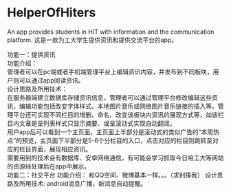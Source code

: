 # HelperOfHiters
An app provides students in HIT with information and the communication platform.
这是一款为工大学生提供资讯和提供交流平台的app。

功能一：提供资讯  
    功能介绍：  
        管理者可以在pc端或者手机端管理平台上编辑资讯内容，并发布到不同板块，用户则可以通过app阅读资讯。  
    设计思路及所用技术：  
        在服务器端建立数据库存储资讯信息，管理者可以通过管理平台修改编辑这些资讯，编辑功能包括改变字体样式、本地图片音乐或网络图片音乐链接的插入等。管理平台还可实现不同栏目的增删、命名、改变该板块内资讯的展现方式等，如该栏目内文章是呈列表样式只显示摘要、或呈滚动式实现自动翻阅。  
        用户app后可以看到一个主页面，主页面上半部分是滚动式的类似广告的“本周热点”的预览，主页面下半部分是5-6个分栏目的入口，点击对应的栏目则跳转至对应的栏目界面，展现相应资讯。  
        需要用到的技术会有数据库、安卓网络通信，有可能会学习抓取今日哈工大等网站的资源经处理后在app中展示。  
功能二：社交平台 
    功能介绍： 
        和QQ空间、微博基本一样。。。（求别揍我） 
    设计思路及所用技术:
        android消息广播，新消息自动提醒。
